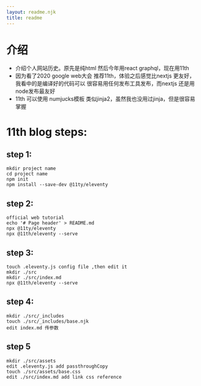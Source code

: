 ```yaml
---
layout: readme.njk
title: readme
---
```


# 介绍
- 介绍个人网站历史。原先是纯html 然后今年用react graphql，现在用11th
- 因为看了2020 google web大会 推荐11th，体验之后感觉比nextjs 更友好，我看中的是编译好的代码可以 很容易用任何发布工具发布，而nextjs 还是用node发布最友好
- 11th 可以使用 numjucks模板 类似jinja2，虽然我也没用过jinja，但是很容易掌握 

# 11th blog steps:
## step 1:
```
mkdir project name
cd project name
npm init
npm install --save-dev @11ty/eleventy
```
## step 2:
```
official web tutorial 
echo '# Page header' > README.md
npx @11ty/eleventy
npx @11th/eleventy --serve
```
## step 3:
```
touch .eleventy.js config file ,then edit it
mkdir ./src
mkdir ./src/index.md
npx @11th/eleventy --serve
```
## step 4:
```
mkdir ./src/_includes
touch ./src/_includes/base.njk
edit index.md 传参数
```
## step 5
```
mkdir ./src/assets
edit .eleventy.js add passthroughCopy
touch ./src/assets/base.css
edit ./src/index.md add link css reference
```